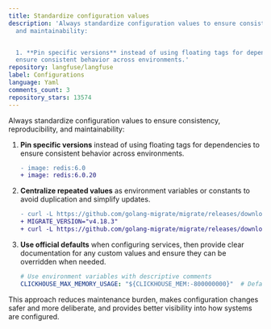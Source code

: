 ```yaml
---
title: Standardize configuration values
description: 'Always standardize configuration values to ensure consistency, reproducibility,
  and maintainability:


  1. **Pin specific versions** instead of using floating tags for dependencies to
  ensure consistent behavior across environments.'
repository: langfuse/langfuse
label: Configurations
language: Yaml
comments_count: 3
repository_stars: 13574
---
```


Always standardize configuration values to ensure consistency, reproducibility, and maintainability:

1. **Pin specific versions** instead of using floating tags for dependencies to ensure consistent behavior across environments.
   ```diff
   - image: redis:6.0
   + image: redis:6.0.20
   ```

2. **Centralize repeated values** as environment variables or constants to avoid duplication and simplify updates.
   ```diff
   - curl -L https://github.com/golang-migrate/migrate/releases/download/v4.18.3/migrate.linux-amd64.tar.gz | tar xvz
   + MIGRATE_VERSION="v4.18.3"
   + curl -L https://github.com/golang-migrate/migrate/releases/download/$MIGRATE_VERSION/migrate.linux-amd64.tar.gz | tar xvz
   ```

3. **Use official defaults** when configuring services, then provide clear documentation for any custom values and ensure they can be overridden when needed.
   ```yaml
   # Use environment variables with descriptive comments
   CLICKHOUSE_MAX_MEMORY_USAGE: "${CLICKHOUSE_MEM:-800000000}"  # Default ~800MB, override with CLICKHOUSE_MEM
   ```

This approach reduces maintenance burden, makes configuration changes safer and more deliberate, and provides better visibility into how systems are configured.